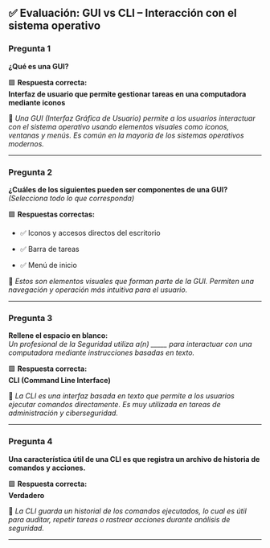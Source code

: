 
## ✅ Evaluación: GUI vs CLI – Interacción con el sistema operativo

### **Pregunta 1**

**¿Qué es una GUI?**

🟩 **Respuesta correcta:**  
**Interfaz de usuario que permite gestionar tareas en una computadora mediante iconos**

📝 _Una GUI (Interfaz Gráfica de Usuario) permite a los usuarios interactuar con el sistema operativo usando elementos visuales como iconos, ventanas y menús. Es común en la mayoría de los sistemas operativos modernos._

---

### **Pregunta 2**

**¿Cuáles de los siguientes pueden ser componentes de una GUI?** _(Selecciona todo lo que corresponda)_

🟩 **Respuestas correctas:**

- ✅ Iconos y accesos directos del escritorio
    
- ✅ Barra de tareas
    
- ✅ Menú de inicio
    

📝 _Estos son elementos visuales que forman parte de la GUI. Permiten una navegación y operación más intuitiva para el usuario._

---

### **Pregunta 3**

**Rellene el espacio en blanco:**  
_Un profesional de la Seguridad utiliza a(n) _____ para interactuar con una computadora mediante instrucciones basadas en texto._

🟩 **Respuesta correcta:**  
**CLI (Command Line Interface)**

📝 _La CLI es una interfaz basada en texto que permite a los usuarios ejecutar comandos directamente. Es muy utilizada en tareas de administración y ciberseguridad._

---

### **Pregunta 4**

**Una característica útil de una CLI es que registra un archivo de historia de comandos y acciones.**

🟩 **Respuesta correcta:**  
**Verdadero**

📝 _La CLI guarda un historial de los comandos ejecutados, lo cual es útil para auditar, repetir tareas o rastrear acciones durante análisis de seguridad._

---
